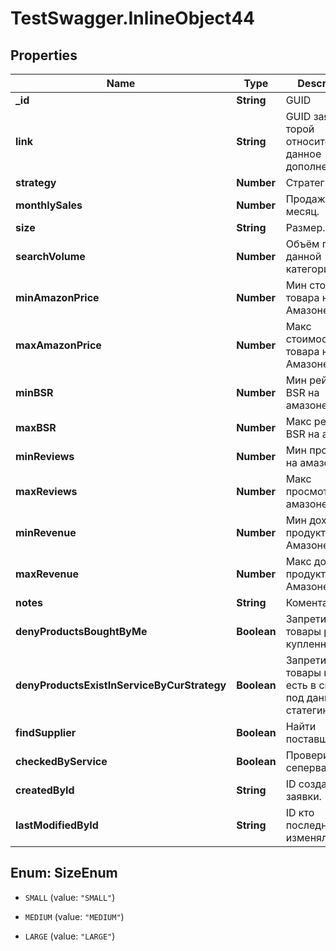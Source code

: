 # TestSwagger.InlineObject44

## Properties

Name | Type | Description | Notes
------------ | ------------- | ------------- | -------------
**_id** | **String** | GUID | [optional] 
**link** | **String** | GUID заявки к торой относится данное дополнение. | [optional] 
**strategy** | **Number** | Стратегия. | [optional] 
**monthlySales** | **Number** | Продажи за месяц. | [optional] 
**size** | **String** | Размер. | [optional] 
**searchVolume** | **Number** | Объём продаж данной категории. | [optional] 
**minAmazonPrice** | **Number** | Мин стоимость товара на Амазоне. | [optional] 
**maxAmazonPrice** | **Number** | Макс стоимость товара на Амазоне. | [optional] 
**minBSR** | **Number** | Мин рейтинг BSR на амазоне. | [optional] 
**maxBSR** | **Number** | Макс рейтинг BSR на амазоне | [optional] 
**minReviews** | **Number** | Мин просмотры на амазоне | [optional] 
**maxReviews** | **Number** | Макс просмотры на амазоне | [optional] 
**minRevenue** | **Number** | Мин доход по продукту на Амазоне | [optional] 
**maxRevenue** | **Number** | Макс доход по продукту на Амазоне | [optional] 
**notes** | **String** | Коментарий. | [optional] 
**denyProductsBoughtByMe** | **Boolean** | Запретить товары ранее купленные. | [optional] 
**denyProductsExistInServiceByCurStrategy** | **Boolean** | Запретить товары которые есть в системе под данную статегию. | [optional] 
**findSupplier** | **Boolean** | Найти поставщика. | [optional] 
**checkedByService** | **Boolean** | Проверить сепервайзером. | [optional] 
**createdById** | **String** | ID создателя заявки. | [optional] 
**lastModifiedById** | **String** | ID кто последний изменял заявку. | [optional] 



## Enum: SizeEnum


* `SMALL` (value: `"SMALL"`)

* `MEDIUM` (value: `"MEDIUM"`)

* `LARGE` (value: `"LARGE"`)




